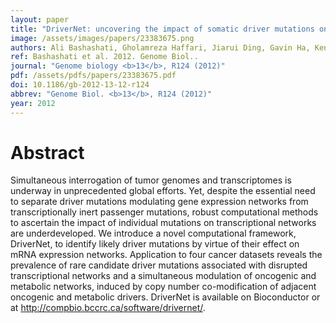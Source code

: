 ```yaml
---
layout: paper
title: "DriverNet: uncovering the impact of somatic driver mutations on transcriptional networks in cancer."
image: /assets/images/papers/23383675.png
authors: Ali Bashashati, Gholamreza Haffari, Jiarui Ding, Gavin Ha, Kenneth Lui, Jamie Rosner, David G Huntsman, Carlos Caldas, Samuel A Aparicio, Sohrab P Shah
ref: Bashashati et al. 2012. Genome Biol..
journal: "Genome biology <b>13</b>, R124 (2012)"
pdf: /assets/pdfs/papers/23383675.pdf
doi: 10.1186/gb-2012-13-12-r124
abbrev: "Genome Biol. <b>13</b>, R124 (2012)"
year: 2012
---
```


# Abstract

Simultaneous interrogation of tumor genomes and transcriptomes is underway in unprecedented global efforts. Yet, despite the essential need to separate driver mutations modulating gene expression networks from transcriptionally inert passenger mutations, robust computational methods to ascertain the impact of individual mutations on transcriptional networks are underdeveloped. We introduce a novel computational framework, DriverNet, to identify likely driver mutations by virtue of their effect on mRNA expression networks. Application to four cancer datasets reveals the prevalence of rare candidate driver mutations associated with disrupted transcriptional networks and a simultaneous modulation of oncogenic and metabolic networks, induced by copy number co-modification of adjacent oncogenic and metabolic drivers. DriverNet is available on Bioconductor or at http://compbio.bccrc.ca/software/drivernet/.

